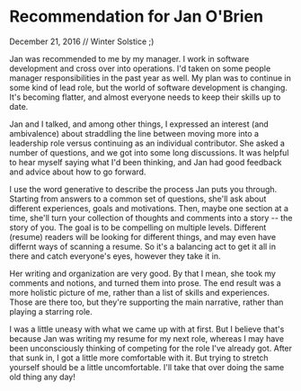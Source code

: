 # Recommendation for Jan O'Brien

December 21, 2016 // Winter Solstice ;)

Jan was recommended to me by my manager. I work in software development and
cross over into operations. I'd taken on some people manager responsibilities
in the past year as well. My plan was to continue in some kind of lead role,
but the world of software development is changing. It's becoming flatter, and
almost everyone needs to keep their skills up to date.

Jan and I talked, and among other things, I expressed an interest (and
ambivalence) about straddling the line between moving more into a leadership
role versus continuing as an individual contributor. She asked a number of
questions, and we got into some long discussions. It was helpful to hear myself
saying what I'd been thinking, and Jan had good feedback and advice about how
to go forward.

I use the word generative to describe the process Jan puts you through.
Starting from answers to a common set of questions, she'll ask about different
experiences, goals and motivations. Then, maybe one section at a time, she'll
turn your collection of thoughts and comments into a story -- the story of you.
The goal is to be compelling on multiple levels. Different (resume) readers
will be looking for different things, and may even have differnt ways of
scanning a resume. So it's a balancing act to get it all in there and catch
everyone's eyes, however they take it in.

Her writing and organization are very good. By that I mean, she took my
comments and notions, and turned them into prose. The end result was a more
holistic picture of me, rather than a list of skills and experiences. Those are
there too, but they're supporting the main narrative, rather than playing a
starring role.

I was a little uneasy with what we came up with at first. But I believe that's
because Jan was writing my resume for my next role, whereas I may have been
unconsciously thinking of competing for the role I've already got. After that
sunk in, I got a little more comfortable with it. But trying to stretch
yourself should be a little uncomfortable. I'll take that over doing the same
old thing any day!

